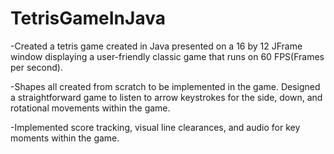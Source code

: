 # TetrisGameInJava

-Created a tetris game created in Java presented on a 16 by 12 JFrame window displaying a user-friendly classic game that runs on 60 FPS(Frames per second).

-Shapes all created from scratch to be implemented in the game. Designed a straightforward game to listen to arrow keystrokes for the side, down, and rotational movements within the game.

-Implemented score tracking, visual line clearances, and audio for key moments within the game.
